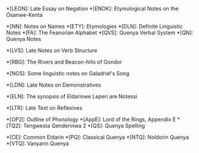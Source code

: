 *[LEON]: Late Essay on Negation
*[ENOK]: Etymological Notes on the Ósanwe-Kenta
<!-- VT41, ca. 1959-60-->
*[NN]: Notes on Names
*[ETY]: Etymologies
*[DLN]: Definite Linguistic Notes
*[FA]: The Feanorian Alphabet
*[QVS]: Quenya Verbal System
*[QN]: Quenya Notes
<!-- PE17/145: Sep., Oct. 1957 -->
*[LVS]: Late Notes on Verb Structure
<!--
LVS1: 6 Apr 1969 [after LVS2]
LVS2-3: Jan-Apr 1969
LVS4-9: spring 1969
LVS10-11: summer 1969
LVS12: after 5 Jun 1969
LVS13-14: fall 1969
-->
*[RBG]: The Rivers and Beacon-hills of Gondor
<!-- properly, 'Nomenclature', VT42: after 30-06-1969 -->
*[NGS]: Some linguistic notes on Galadriel's Song
<!-- PE17/77, 1964 -->
*[LDN]: Late Notes on Demonstratives
<!-- VT49/11, 1968 -->
*[ELN]: The synopsis of Eldarinwe Leperi are Notessi
<!-- VT48/4, after HFN -->
*[LTR]: Late Text on Reflexives
<!-- VT49/15, c. 1965 (but @Lokyt &because; *lá* &rArr; must be after LVS13, fall 1969 -->
*[OP2]: Outline of Phonology
*[AppE]: Lord of the Rings, Appendix E
*[TQ2]: Tengwesta Qenderinwa 2
*[QS]: Quenya Spelling
<!-- close after FA (after '36) -->

*[CE]: Common Eldarin
*[PQ]: Classical Quenya
*[NTQ]: Noldorin Quenya
*[VTQ]: Vanyarin Quenya

